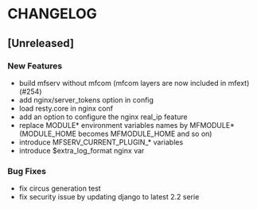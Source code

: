 # CHANGELOG


## [Unreleased]

### New Features
- build mfserv without mfcom (mfcom layers are now included in mfext) (#254)
- add nginx/server_tokens option in config
- load resty.core in nginx conf
- add an option to configure the nginx real_ip feature
- replace MODULE* environment variables names by MFMODULE* (MODULE_HOME becomes MFMODULE_HOME and so on)
- introduce MFSERV_CURRENT_PLUGIN_* variables
- introduce $extra_log_format nginx var


### Bug Fixes
- fix circus generation test
- fix security issue by updating django to latest 2.2 serie





